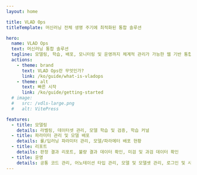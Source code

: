 ```yaml
---
layout: home

title: VLAD Ops
titleTemplate: 머신러닝 전체 생명 주기에 최적화된 통합 솔루션

hero:
  name: VLAD Ops
  text: 머신러닝 통합 솔루션
  tagline: 모델링, 학습, 배포, 모니터링 및 운영까지 체계적 관리가 가능한 웹 기반 통합 솔루션
  actions:
    - theme: brand
      text: VLAD Ops란 무엇인가?
      link: /ko/guide/what-is-vladops
    - theme: alt
      text: 빠른 시작
      link: /ko/guide/getting-started
  # image:
  #   src: /vdls-large.png
  #   alt: VitePress

features:
  - title: 모델링
    details: 라벨링, 데이터셋 관리, 모델 학습 및 검증, 학습 커널
  - title: 파라미터 관리 및 모델 배포
    details: 룰/딥러닝 파라미터 관리, 모델/파라메터 배포 현황
  - title: 리포트
    details: 판정 결과 리포트, 불량 결과 데이터 확인, 미검 및 과검 데이터 확인
  - title: 운영
    details: 공통 코드 관리, 어노테이션 타입 관리, 모델 및 모델셋 관리, 로그인 및 사용자 관리
---
```


<style>
:root {
  --vp-home-hero-name-color: transparent;
  --vp-home-hero-name-background: -webkit-linear-gradient(120deg, #bd34fe 30%, #41d1ff);

  --vp-home-hero-image-background-image: linear-gradient(-45deg, #bd34fe 50%, #47caff 50%);
  --vp-home-hero-image-filter: blur(44px);
}

@media (min-width: 640px) {
  :root {
    --vp-home-hero-image-filter: blur(56px);
  }
}

@media (min-width: 960px) {
  :root {
    --vp-home-hero-image-filter: blur(68px);
  }
}
</style>
